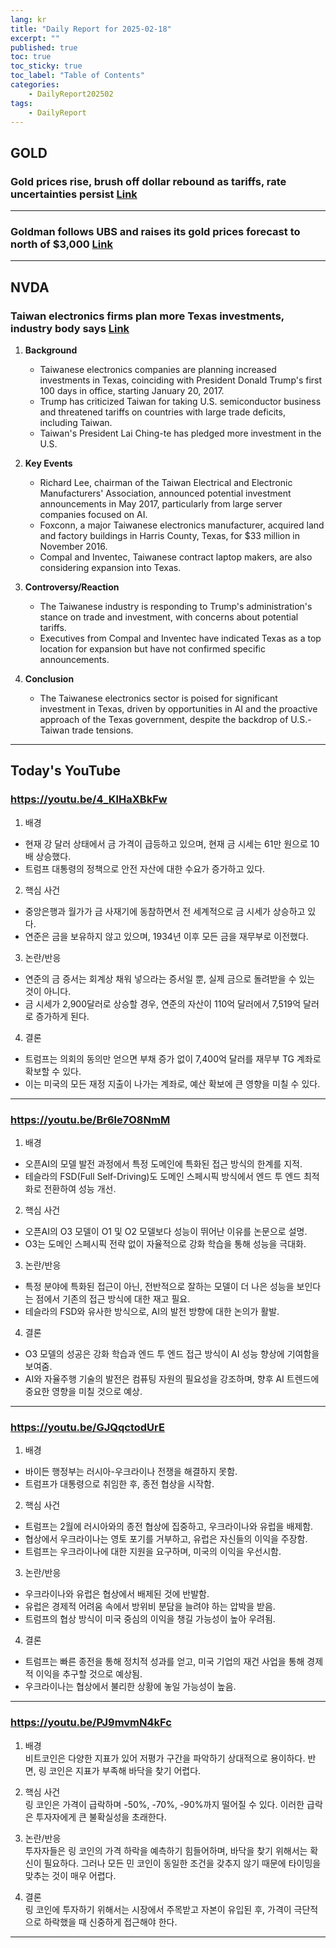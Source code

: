 ```yaml
---
lang: kr
title: "Daily Report for 2025-02-18"
excerpt: ""
published: true
toc: true
toc_sticky: true
toc_label: "Table of Contents"
categories:
    - DailyReport202502
tags:
    - DailyReport
---
```


## GOLD
### Gold prices rise, brush off dollar rebound as tariffs, rate uncertainties persist [Link](https://www.investing.com/news/commodities-news/gold-prices-rise-brush-off-dollar-rebound-as-tariffs-rate-uncertainties-persist-3873169)

---
### Goldman follows UBS and raises its gold prices forecast to north of $3,000 [Link](https://www.investing.com/news/commodities-news/goldman-follows-ubs-and-raises-its-gold-prices-forecast-to-north-of-3000-3873482)

---
## NVDA
### Taiwan electronics firms plan more Texas investments, industry body says [Link](https://www.investing.com/news/stock-market-news/taiwan-electronics-firms-plan-more-texas-investments-industry-body-says-3873562)

1. **Background**  
   - Taiwanese electronics companies are planning increased investments in Texas, coinciding with President Donald Trump's first 100 days in office, starting January 20, 2017.  
   - Trump has criticized Taiwan for taking U.S. semiconductor business and threatened tariffs on countries with large trade deficits, including Taiwan.  
   - Taiwan's President Lai Ching-te has pledged more investment in the U.S.

2. **Key Events**  
   - Richard Lee, chairman of the Taiwan Electrical and Electronic Manufacturers' Association, announced potential investment announcements in May 2017, particularly from large server companies focused on AI.  
   - Foxconn, a major Taiwanese electronics manufacturer, acquired land and factory buildings in Harris County, Texas, for $33 million in November 2016.  
   - Compal and Inventec, Taiwanese contract laptop makers, are also considering expansion into Texas.

3. **Controversy/Reaction**  
   - The Taiwanese industry is responding to Trump's administration's stance on trade and investment, with concerns about potential tariffs.  
   - Executives from Compal and Inventec have indicated Texas as a top location for expansion but have not confirmed specific announcements.

4. **Conclusion**  
   - The Taiwanese electronics sector is poised for significant investment in Texas, driven by opportunities in AI and the proactive approach of the Texas government, despite the backdrop of U.S.-Taiwan trade tensions.

---
## Today's YouTube
### https://youtu.be/4_KlHaXBkFw
1. 배경  
- 현재 강 달러 상태에서 금 가격이 급등하고 있으며, 현재 금 시세는 61만 원으로 10배 상승했다.  
- 트럼프 대통령의 정책으로 안전 자산에 대한 수요가 증가하고 있다.  

2. 핵심 사건  
- 중앙은행과 월가가 금 사재기에 동참하면서 전 세계적으로 금 시세가 상승하고 있다.  
- 연준은 금을 보유하지 않고 있으며, 1934년 이후 모든 금을 재무부로 이전했다.  

3. 논란/반응  
- 연준의 금 증서는 회계상 채워 넣으라는 증서일 뿐, 실제 금으로 돌려받을 수 있는 것이 아니다.  
- 금 시세가 2,900달러로 상승할 경우, 연준의 자산이 110억 달러에서 7,519억 달러로 증가하게 된다.  

4. 결론  
- 트럼프는 의회의 동의만 얻으면 부채 증가 없이 7,400억 달러를 재무부 TG 계좌로 확보할 수 있다.  
- 이는 미국의 모든 재정 지출이 나가는 계좌로, 예산 확보에 큰 영향을 미칠 수 있다.

---

### https://youtu.be/Br6le7O8NmM
1. 배경  
- 오픈AI의 모델 발전 과정에서 특정 도메인에 특화된 접근 방식의 한계를 지적.  
- 테슬라의 FSD(Full Self-Driving)도 도메인 스페시픽 방식에서 엔드 투 엔드 최적화로 전환하여 성능 개선.

2. 핵심 사건  
- 오픈AI의 O3 모델이 O1 및 O2 모델보다 성능이 뛰어난 이유를 논문으로 설명.  
- O3는 도메인 스페시픽 전략 없이 자율적으로 강화 학습을 통해 성능을 극대화.

3. 논란/반응  
- 특정 분야에 특화된 접근이 아닌, 전반적으로 잘하는 모델이 더 나은 성능을 보인다는 점에서 기존의 접근 방식에 대한 재고 필요.  
- 테슬라의 FSD와 유사한 방식으로, AI의 발전 방향에 대한 논의가 활발.

4. 결론  
- O3 모델의 성공은 강화 학습과 엔드 투 엔드 접근 방식이 AI 성능 향상에 기여함을 보여줌.  
- AI와 자율주행 기술의 발전은 컴퓨팅 자원의 필요성을 강조하며, 향후 AI 트렌드에 중요한 영향을 미칠 것으로 예상.

---

### https://youtu.be/GJQqctodUrE
1. 배경  
- 바이든 행정부는 러시아-우크라이나 전쟁을 해결하지 못함.  
- 트럼프가 대통령으로 취임한 후, 종전 협상을 시작함.  

2. 핵심 사건  
- 트럼프는 2월에 러시아와의 종전 협상에 집중하고, 우크라이나와 유럽을 배제함.  
- 협상에서 우크라이나는 영토 포기를 거부하고, 유럽은 자신들의 이익을 주장함.  
- 트럼프는 우크라이나에 대한 지원을 요구하며, 미국의 이익을 우선시함.  

3. 논란/반응  
- 우크라이나와 유럽은 협상에서 배제된 것에 반발함.  
- 유럽은 경제적 어려움 속에서 방위비 분담을 늘려야 하는 압박을 받음.  
- 트럼프의 협상 방식이 미국 중심의 이익을 챙길 가능성이 높아 우려됨.  

4. 결론  
- 트럼프는 빠른 종전을 통해 정치적 성과를 얻고, 미국 기업의 재건 사업을 통해 경제적 이익을 추구할 것으로 예상됨.  
- 우크라이나는 협상에서 불리한 상황에 놓일 가능성이 높음.

---

### https://youtu.be/PJ9mvmN4kFc
1. 배경  
비트코인은 다양한 지표가 있어 저평가 구간을 파악하기 상대적으로 용이하다. 반면, 링 코인은 지표가 부족해 바닥을 찾기 어렵다.

2. 핵심 사건  
링 코인은 가격이 급락하며 -50%, -70%, -90%까지 떨어질 수 있다. 이러한 급락은 투자자에게 큰 불확실성을 초래한다.

3. 논란/반응  
투자자들은 링 코인의 가격 하락을 예측하기 힘들어하며, 바닥을 찾기 위해서는 확신이 필요하다. 그러나 모든 민 코인이 동일한 조건을 갖추지 않기 때문에 타이밍을 맞추는 것이 매우 어렵다.

4. 결론  
링 코인에 투자하기 위해서는 시장에서 주목받고 자본이 유입된 후, 가격이 극단적으로 하락했을 때 신중하게 접근해야 한다.

---

